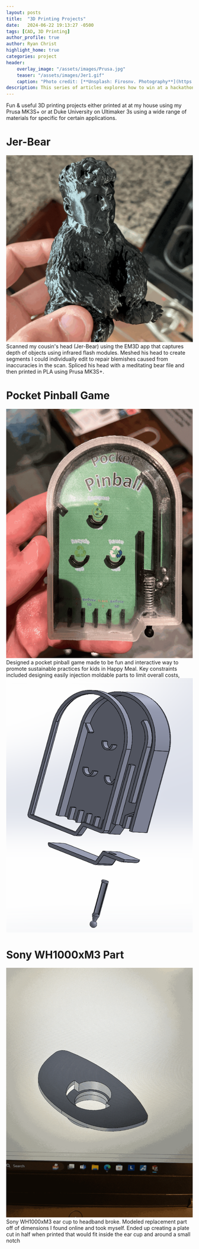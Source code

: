 ```yaml
---
layout: posts
title:  "3D Printing Projects"
date:   2024-06-22 19:13:27 -0500
tags: [CAD, 3D Printing]
author_profile: true
author: Ryan Christ
highlight_home: true
categories: project
header:
    overlay_image: "/assets/images/Prusa.jpg"
    teaser: "/assets/images/Jer1.gif"
    caption: "Photo credit: [**Unsplash: Firosnv. Photography**](https://unsplash.com/@firosnv)"
description: This series of articles explores how to win at a hackathon even if you don't win the hackathon itself. The third post explores how to build on your momentum and push your hackathon ideas out into the world.
---
```

Fun & useful 3D printing projects either printed at at my house using my Prusa MK3S+ or at Duke University on Ultimaker 3s using a wide range of materials for specific for certain applications.

# Jer-Bear
![jer](/assets/images/Jer1.gif)
Scanned my cousin's head (Jer-Bear) using the EM3D app that captures depth of objects using infrared flash modules. Meshed his head to create segments I could individually edit to repair blemishes caused from inaccuracies in the scan. Spliced his head with a meditating bear file and then printed in PLA using Prusa MK3S+.

# Pocket Pinball Game
![pinball](/assets/images/PinballAssembled.gif)
Designed a pocket pinball game made to be fun and interactive way to promote sustainable practices for kids in Happy Meal. Key constraints included designing easily injection moldable parts to limit overall costs,
![pinball](/assets/images/PinballCAD.png)

# Sony WH1000xM3 Part
![sony](/assets/images/SonyCAD.gif)
Sony WH1000xM3 ear cup to headband broke. Modeled replacement part off of dimensions I found online and took myself. Ended up creating a plate cut in half when printed that would fit inside the ear cup and around a small notch 
